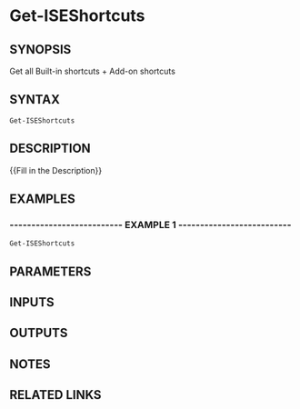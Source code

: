 # Get-ISEShortcuts

## SYNOPSIS
Get all Built-in shortcuts + Add-on shortcuts

## SYNTAX

```
Get-ISEShortcuts
```

## DESCRIPTION
{{Fill in the Description}}

## EXAMPLES

### -------------------------- EXAMPLE 1 --------------------------
```
Get-ISEShortcuts
```

## PARAMETERS

## INPUTS

## OUTPUTS

## NOTES

## RELATED LINKS

